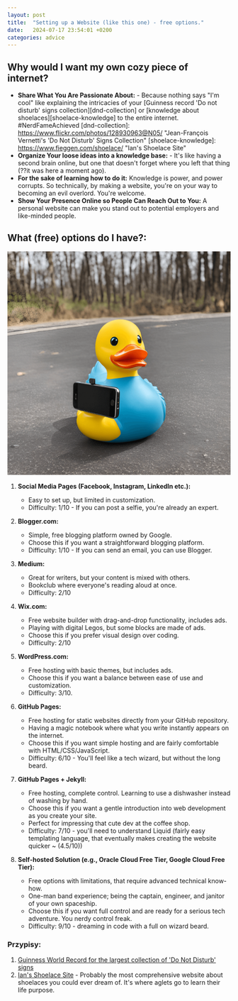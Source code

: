 ```yaml
---
layout: post
title:  "Setting up a Website (like this one) - free options."
date:   2024-07-17 23:54:01 +0200
categories: advice
---
```


## Why would I want my own cozy piece of internet?

- **Share What You Are Passionate About:** - Because nothing says "I'm cool" like explaining the intricacies of your [Guinness record 'Do not disturb' signs collection][dnd-collection] or [knowledge about shoelaces][shoelace-knowledge] to the entire internet. #NerdFameAchieved
[dnd-collection]: https://www.flickr.com/photos/128930963@N05/ "Jean-François Vernetti's 'Do Not Disturb' Signs Collection"
[shoelace-knowledge]: https://www.fieggen.com/shoelace/ "Ian's Shoelace Site"
- **Organize Your loose ideas into a knowledge base:** - It's like having a second brain online, but one that doesn't forget where you left that thing (??it was here a moment ago).
- **For the sake of learning how to do it:** Knowledge is power, and power corrupts. So technically, by making a website, you're on your way to becoming an evil overlord. You're welcome.
- **Show Your Presence Online so People Can Reach Out to You:** A personal website can make you stand out to potential employers and like-minded people.

## What (free) options do I have?:

![Selfie Rubber Duck](assets/images/1Setting%20up%20a%20Website/selfieduck.png)

1. **Social Media Pages (Facebook, Instagram, LinkedIn etc.):** 
   - Easy to set up, but limited in customization.
   - Difficulty: 1/10 - If you can post a selfie, you're already an expert.

2. **Blogger.com:** 
   - Simple, free blogging platform owned by Google.
   - Choose this if you want a straightforward blogging platform.
   - Difficulty: 1/10 - If you can send an email, you can use Blogger.

3. **Medium:**
   - Great for writers, but your content is mixed with others.
   - Bookclub where everyone's reading aloud at once.
   - Difficulty: 2/10

4. **Wix.com:** 
   - Free website builder with drag-and-drop functionality, includes ads.
   - Playing with digital Legos, but some blocks are made of ads.
   - Choose this if you prefer visual design over coding.
   - Difficulty: 2/10
   
5. **WordPress.com:** 
   - Free hosting with basic themes, but includes ads.
   - Choose this if you want a balance between ease of use and customization.
   - Difficulty: 3/10.

6. **GitHub Pages:**
   - Free hosting for static websites directly from your GitHub repository.
   - Having a magic notebook where what you write instantly appears on the internet.
   - Choose this if you want simple hosting and are fairly comfortable with HTML/CSS/JavaScript.
   - Difficulty: 6/10 - You'll feel like a tech wizard, but without the long beard.

7. **GitHub Pages + Jekyll:**
   - Free hosting, complete control. Learning to use a dishwasher instead of washing by hand.
   - Choose this if you want a gentle introduction into web development as you create your site.
   - Perfect for impressing that cute dev at the coffee shop.
   - Difficulty: 7/10 - you'll need to understand Liquid (fairly easy templating language, that eventually makes creating the website quicker ~ (4.5/10))
  
8. **Self-hosted Solution (e.g., Oracle Cloud Free Tier, Google Cloud Free Tier):**
   - Free options with limitations, that require advanced technical know-how.
   - One-man band experience; being the captain, engineer, and janitor of your own spaceship.
   - Choose this if you want full control and are ready for a serious tech adventure. You nerdy control freak.
   - Difficulty: 9/10 - dreaming in code with a full on wizard beard.


### Przypisy:
1. [Guinness World Record for the largest collection of 'Do Not Disturb' signs][guinness-record]
2. [Ian's Shoelace Site][shoelace-site] - Probably the most comprehensive website about shoelaces you could ever dream of. It's where aglets go to learn their life purpose.

[guinness-record]: https://www.guinnessworldrecords.com/world-records/largest-collection-of-do-not-disturb-signs/
[shoelace-site]: https://www.fieggen.com/shoelace/grannyknot.htm